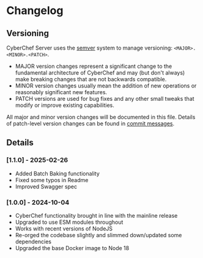 # Changelog

## Versioning

CyberChef Server uses the [semver](https://semver.org/) system to manage versioning: `<MAJOR>.<MINOR>.<PATCH>`.

- MAJOR version changes represent a significant change to the fundamental architecture of CyberChef and may (but don't always) make breaking changes that are not backwards compatible.
- MINOR version changes usually mean the addition of new operations or reasonably significant new features.
- PATCH versions are used for bug fixes and any other small tweaks that modify or improve existing capabilities.

All major and minor version changes will be documented in this file. Details of patch-level version changes can be found in [commit messages](https://github.com/gchq/CyberChef-server/commits/master).


## Details

### [1.1.0] - 2025-02-26
- Added Batch Baking functionality
- Fixed some typos in Readme
- Improved Swagger spec

### [1.0.0] - 2024-10-04
- CyberChef functionality brought in line with the mainline release
- Upgraded to use ESM modules throughout
- Works with recent versions of NodeJS
- Re-orged the codebase slightly and slimmed down/updated some dependencies
- Upgraded the base Docker image to Node 18